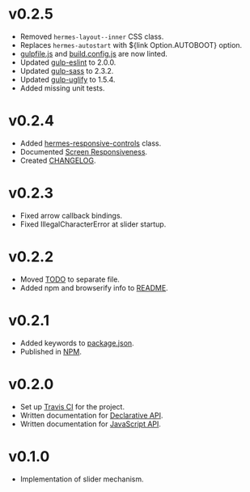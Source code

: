 [gulp-eslint]: https://github.com/adametry/gulp-eslint
[gulp-sass]: https://github.com/dlmanning/gulp-sass
[gulp-uglify]: https://github.com/terinjokes/gulp-uglify

# v0.2.5

 * Removed `hermes-layout--inner` CSS class.
 * Replaces `hermes-autostart` with ${link Option.AUTOBOOT} option.
 * [gulpfile.js][v0.2.5_1] and [build.config.js][v0.2.5_2] are now linted.
 * Updated [gulp-eslint][gulp-eslint] to 2.0.0.
 * Updated [gulp-sass][gulp-sass] to 2.3.2.
 * Updated [gulp-uglify][gulp-uglify] to 1.5.4.
 * Added missing unit tests.

[v0.2.5_1]: gulpfile.js
[v0.2.5_2]: build.config.js

# v0.2.4

 * Added [hermes-responsive-controls][v0.2.4_1] class.
 * Documented [Screen Responsiveness][v0.2.4_2].
 * Created [CHANGELOG][v0.2.4_3].

[v0.2.4_1]: doc/class-names.md#hermes-responsive-controls
[v0.2.4_2]: doc/responsiveness.md
[v0.2.4_3]: CHANGELOG.md

# v0.2.3

 * Fixed arrow callback bindings.
 * Fixed IllegalCharacterError at slider startup.

# v0.2.2

 * Moved [TODO][v0.2.2_1] to separate file.
 * Added npm and browserify info to [README][v0.2.2_2].

[v0.2.2_1]: TODO.md
[v0.2.2_2]: README.md

# v0.2.1

 * Added keywords to [package.json][v0.2.1_1].
 * Published in [NPM][v0.2.1_2].

[v0.2.1_1]: package.json
[v0.2.1_2]: https://www.npmjs.com/package/hermes-slider

# v0.2.0

 * Set up [Travis CI][v0.2.0_1] for the project.
 * Written documentation for [Declarative API][v0.2.0_2].
 * Written documentation for [JavaScript API][v0.2.0_3].

[v0.2.0_1]: https://travis-ci.org/webfront-toolkit/hermes
[v0.2.0_2]: doc/class-names.md
[v0.2.0_3]: doc/javascript-api.md

# v0.1.0

 * Implementation of slider mechanism.

